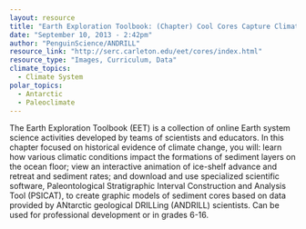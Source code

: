 ```yaml
---
layout: resource
title: "Earth Exploration Toolbook: (Chapter) Cool Cores Capture Climate Change"
date: "September 10, 2013 - 2:42pm"
author: "PenguinScience/ANDRILL"
resource_link: "http://serc.carleton.edu/eet/cores/index.html"
resource_type: "Images, Curriculum, Data"
climate_topics:
  - Climate System
polar_topics:
  - Antarctic
  - Paleoclimate
---
```


The Earth Exploration Toolbook (EET) is a collection of online Earth system science activities developed by teams of scientists and educators.  In this chapter focused on historical evidence of climate change, you will: learn how various climatic conditions impact the formations of sediment layers on the ocean floor; view an interactive animation of ice-shelf advance and retreat and sediment rates; and download and use specialized scientific software, Paleontological Stratigraphic Interval Construction and Analysis Tool (PSICAT), to create graphic models of sediment cores based on data provided by ANtarctic geological DRILLing (ANDRILL) scientists.  Can be used for professional development or in grades 6-16.